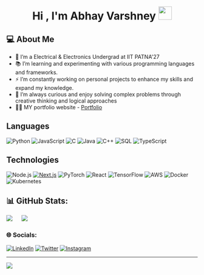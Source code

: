 <h1 align="center"><b>Hi , I'm Abhay Varshney </b><img src="https://media.giphy.com/media/hvRJCLFzcasrR4ia7z/giphy.gif" width="35"></h1>

## 💻 About Me

- 🔭 I’m a Electrical & Electronics Undergrad at IIT PATNA'27
- 📚 I’m learning and experimenting with various programming languages and frameworks.
- ⚡ I’m constantly working on personal projects to enhance my skills and expand my knowledge.
- 🤔 I’m always curious and enjoy solving complex problems through creative thinking and logical approaches
- 👨‍💻 MY portfolio website - <a href="https://myportfolio-psi-sable.vercel.app/">Portfolio</a>

## Languages

![Python](https://img.shields.io/badge/-Python-000?&logo=Python)
![JavaScript](https://img.shields.io/badge/-JavaScript-000?&logo=JavaScript)
![C](https://img.shields.io/badge/-C-000?&logo=C)
![Java](https://img.shields.io/badge/-Java-000?&logo=Java&logoColor=007396)
![C++](https://img.shields.io/badge/-C++-000?&logo=c%2b%2b&logoColor=00599C)
![SQL](https://img.shields.io/badge/-SQL-000?&logo=MySQL)
![TypeScript](https://img.shields.io/badge/-TypeScript-000?&logo=TypeScript)


## Technologies

![Node.js](https://img.shields.io/badge/-Node.js-000?&logo=node.js)
[![Next.js](https://img.shields.io/badge/Next.js-black?logo=next.js&logoColor=white)](#)
![PyTorch](https://img.shields.io/badge/-PyTorch-000?&logo=PyTorch)
![React](https://img.shields.io/badge/-React-000?&logo=React)
![TensorFlow](https://img.shields.io/badge/-TensorFlow-000?&logo=TensorFlow)
![AWS](https://img.shields.io/badge/-AWS-000?&logo=Amazon-AWS&logoColor=F90)
![Docker](https://img.shields.io/badge/-Docker-000?&logo=Docker)
![Kubernetes](https://img.shields.io/badge/-Kubernetes-000?&logo=Kubernetes)

## 📊 GitHub Stats:
![](https://github-readme-streak-stats.herokuapp.com/?user=abhay25v&theme=dark&hide_border=false)    &nbsp;&nbsp;&nbsp;&nbsp;  ![](https://github-readme-stats.vercel.app/api/top-langs/?username=abhay25v&theme=dark&hide_border=false&include_all_commits=true&count_private=true&layout=compact)

### 🌐 Socials:
[![LinkedIn](https://img.shields.io/badge/LinkedIn-%230077B5.svg?logo=linkedin&logoColor=white)](https://www.linkedin.com/in/abhay-varshney-25v/) [![Twitter](https://img.shields.io/badge/Twitter-%231DA1F2.svg?logo=Twitter&logoColor=white)](https://x.com/abhay25v) [![Instagram](https://img.shields.io/badge/Instagram-%23E4405F.svg?logo=Instagram&logoColor=white)](https://www.instagram.com/_abhayv254_/)

---
[![](https://visitcount.itsvg.in/api?id=abhay25v&icon=0&color=1)](https://visitcount.itsvg.in)
